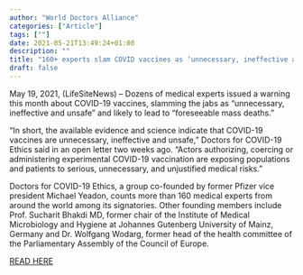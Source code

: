```yaml
---
author: "World Doctors Alliance"
categories: ["Article"]
tags: [""]
date: 2021-05-21T13:49:24+01:00
description: ""
title: "160+ experts slam COVID vaccines as ‘unnecessary, ineffective and unsafe’"
draft: false
---
```


May 19, 2021, (LifeSiteNews) – Dozens of medical experts issued a warning this month about COVID-19 vaccines, slamming the jabs as “unnecessary, ineffective and unsafe” and likely to lead to “foreseeable mass deaths.”    

“In short, the available evidence and science indicate that COVID-19 vaccines are unnecessary, ineffective and unsafe,” Doctors for COVID-19 Ethics said in an open letter two weeks ago. “Actors authorizing, coercing or administering experimental COVID-19 vaccination are exposing populations and patients to serious, unnecessary, and unjustified medical risks.”  

Doctors for COVID-19 Ethics, a group co-founded by former Pfizer vice president Michael Yeadon, counts more than 160 medical experts from around the world among its signatories. Other founding members include Prof. Sucharit Bhakdi MD, former chair of the Institute of Medical Microbiology and Hygiene at Johannes Gutenberg University of Mainz, Germany and Dr. Wolfgang Wodarg, former head of the health committee of the Parliamentary Assembly of the Council of Europe.   

[READ HERE](https://www.lifesitenews.com/news/160-experts-slam-covid-vaccines-as-unnecessary-ineffective-and-unsafe-in-powerful-letter)